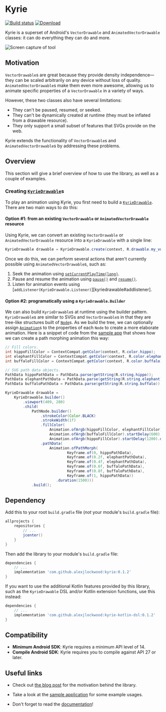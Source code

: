 # Kyrie

[![Build status][travis-badge]][travis-badge-url]
[![Download](https://api.bintray.com/packages/alexjlockwood/maven/kyrie/images/download.svg)](https://bintray.com/alexjlockwood/maven/kyrie/_latestVersion)

Kyrie is a superset of Android's `VectorDrawable` and `AnimatedVectorDrawable` classes: it can do everything they can do and more.

![Screen capture of tool](art/screencap.gif)

## Motivation

`VectorDrawable`s are great because they provide density independence—they can be scaled arbitrarily on any device without loss of quality. `AnimatedVectorDrawable`s make them even more awesome, allowing us to animate specific properties of a `VectorDrawable` in a variety of ways.

However, these two classes also have several limitations:

- They can't be paused, resumed, or seeked.
- They can't be dynamically created at runtime (they must be inflated from a drawable resource).
- They only support a small subset of features that SVGs provide on the web.

Kyrie extends the functionality of `VectorDrawable`s and `AnimatedVectorDrawable`s by addressing these problems.

## Overview

This section will give a brief overview of how to use the library, as well as a couple of examples.

### Creating [`KyrieDrawable`][kyriedrawable]s

To play an animation using Kyrie, you first need to build a [`KyrieDrawable`][kyriedrawable]. There are two main ways to do this:

#### Option #1: from an existing `VectorDrawable` or `AnimatedVectorDrawable` resource

Using Kyrie, we can convert an existing `VectorDrawable` or `AnimatedVectorDrawable` resource into a `KyrieDrawable` with a single line:

```java
KyrieDrawable drawable = KyrieDrawable.create(context, R.drawable.my_vd_or_avd);
```

Once we do this, we can perform several actions that aren't currently possible using `AnimatedVectorDrawable`s, such as:

1.  Seek the animation using [`setCurrentPlayTime(long)`][kyriedrawable#setcurrentplaytime].
2.  Pause and resume the animation using [`pause()`][kyriedrawable#pause] and [`resume()`][kyriedrawable#resume].
3.  Listen for animation events using [`addListener(KyrieDrawable.Listener)`][kyriedrawable#addlistener].

#### Option #2: programatically using a `KyrieDrawable.Builder`

We can also build `KyrieDrawable`s at runtime using the builder pattern. `KyrieDrawable`s are similar to SVGs and `VectorDrawable`s in that they are tree-like structures built of [`Node`][node]s. As we build the tree, we can optionally assign [`Animation`][animation]s to the properties of each `Node` to create a more elaborate animation. Here is a snippet of code from the [sample app][pathmorphfragment] that shows how we can create a path morphing animation this way:

```java
// Fill colors.
int hippoFillColor = ContextCompat.getColor(context, R.color.hippo);
int elephantFillColor = ContextCompat.getColor(context, R.color.elephant);
int buffaloFillColor = ContextCompat.getColor(context, R.color.buffalo);

// SVG path data objects.
PathData hippoPathData = PathData.parse(getString(R.string.hippo));
PathData elephantPathData = PathData.parse(getString(R.string.elephant));
PathData buffaloPathData = PathData.parse(getString(R.string.buffalo));

KyrieDrawable drawable =
    KyrieDrawable.builder()
        .viewport(409, 280)
        .child(
            PathNode.builder()
                .strokeColor(Color.BLACK)
                .strokeWidth(1f)
                .fillColor(
                    Animation.ofArgb(hippoFillColor, elephantFillColor).duration(300),
                    Animation.ofArgb(buffaloFillColor).startDelay(600).duration(300),
                    Animation.ofArgb(hippoFillColor).startDelay(1200).duration(300))
                .pathData(
                    Animation.ofPathMorph(
                            Keyframe.of(0, hippoPathData),
                            Keyframe.of(0.2f, elephantPathData),
                            Keyframe.of(0.4f, elephantPathData),
                            Keyframe.of(0.6f, buffaloPathData),
                            Keyframe.of(0.8f, buffaloPathData),
                            Keyframe.of(1, hippoPathData))
                       .duration(1500)))
            .build();
```

## Dependency

Add this to your root `build.gradle` file (_not_ your module's `build.gradle` file):

```gradle
allprojects {
    repositories {
        // ...
        jcenter()
    }
}
```

Then add the library to your module's `build.gradle` file:

```gradle
dependencies {
    // ...
    implementation 'com.github.alexjlockwood:kyrie:0.1.2'
}
```

If you want to use the additional Kotlin features provided by this library, such as the `KyrieDrawable` DSL and/or Kotlin extension functions, use this instead:

```gradle
dependencies {
    // ...
    implementation 'com.github.alexjlockwood:kyrie-kotlin-dsl:0.1.2'
}
```

## Compatibility

- **Minimum Android SDK**: Kyrie requires a minimum API level of 14.
- **Compile Android SDK**: Kyrie requires you to compile against API 27 or later.

## Useful links

- Check out [the blog post](https://www.androiddesignpatterns.com/2018/03/introducing-kyrie-animated-vector-drawables.html) for the motivation behind the library.
- Take a look at the [sample application](https://github.com/alexjlockwood/kyrie/tree/master/sample) for some example usages.
- Don't forget to read the [documentation](https://alexjlockwood.github.io/kyrie)!

  [travis-badge]: https://travis-ci.org/alexjlockwood/kyrie.svg?branch=master
  [travis-badge-url]: https://travis-ci.org/alexjlockwood/kyrie
  [kyriedrawable]: https://alexjlockwood.github.io/kyrie/com/github/alexjlockwood/kyrie/KyrieDrawable.html
  [node]: https://alexjlockwood.github.io/kyrie/com/github/alexjlockwood/kyrie/Node.html
  [animation]: https://alexjlockwood.github.io/kyrie/com/github/alexjlockwood/kyrie/Animation.html
  [pathmorphfragment]: https://github.com/alexjlockwood/kyrie/blob/master/sample/src/main/java/com/example/kyrie/PathMorphFragment.java
  [kyriedrawable#setcurrentplaytime]: https://alexjlockwood.github.io/kyrie/com/github/alexjlockwood/kyrie/KyrieDrawable.html#setCurrentPlayTime-long-
  [kyriedrawable#pause]: https://alexjlockwood.github.io/kyrie/com/github/alexjlockwood/kyrie/KyrieDrawable.html#pause--
  [kyriedrawable#resume]: https://alexjlockwood.github.io/kyrie/com/github/alexjlockwood/kyrie/KyrieDrawable.html#resume--
